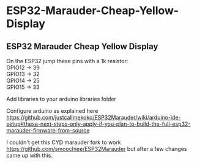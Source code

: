 # ESP32-Marauder-Cheap-Yellow-Display
ESP32 Marauder Cheap Yellow Display
-------------------------------------
On the ESP32 jump these pins with a 1k resistor:<br>
GPIO12 -> 39<br>
GPIO13 -> 32<br>
GPIO14 -> 25<br>
GPIO15 -> 33<br>

Add libraries to your arduino libraries folder 

Configure arduino as explained here<br> https://github.com/justcallmekoko/ESP32Marauder/wiki/arduino-ide-setup#these-next-steps-only-apply-if-you-plan-to-build-the-full-esp32-marauder-firmware-from-source

I couldn't get this CYD marauder fork to work https://github.com/smoochiee/ESP32Marauder but after a few changes came up with this.
